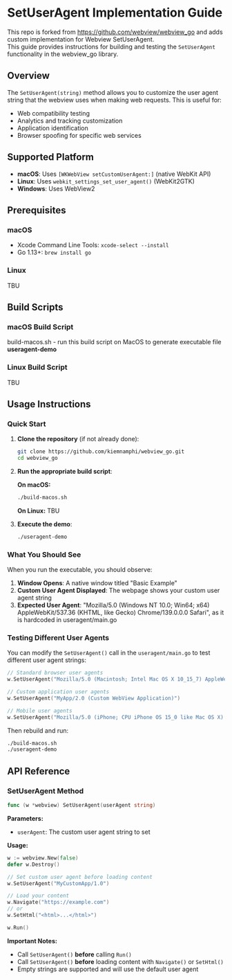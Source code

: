 # SetUserAgent Implementation Guide

This repo is forked from https://github.com/webview/webview_go and adds custom implementation for Webview SetUserAgent. <br/>
This guide provides instructions for building and testing the `SetUserAgent` functionality in the webview_go library.

## Overview

The `SetUserAgent(string)` method allows you to customize the user agent string that the webview uses when making web requests. This is useful for:
- Web compatibility testing
- Analytics and tracking customization  
- Application identification
- Browser spoofing for specific web services

## Supported Platform

- **macOS**: Uses `[WKWebView setCustomUserAgent:]` (native WebKit API)
- **Linux**: Uses `webkit_settings_set_user_agent()` (WebKit2GTK)
- **Windows**: Uses WebView2

## Prerequisites

### macOS
- Xcode Command Line Tools: `xcode-select --install`
- Go 1.13+: `brew install go`

### Linux
TBU

## Build Scripts

### macOS Build Script
build-macos.sh - run this build script on MacOS to generate executable file **useragent-demo**

### Linux Build Script
TBU

## Usage Instructions

### Quick Start

1. **Clone the repository** (if not already done):
   ```bash
   git clone https://github.com/kiemnamphi/webview_go.git
   cd webview_go
   ```

2. **Run the appropriate build script**:
   
   **On macOS:**
   ```bash
   ./build-macos.sh
   ```
   
   **On Linux:**
   TBU

3. **Execute the demo**:
   ```bash
   ./useragent-demo
   ```

### What You Should See

When you run the executable, you should observe:

1. **Window Opens**: A native window titled "Basic Example"
2. **Custom User Agent Displayed**: The webpage shows your custom user agent string
3. **Expected User Agent**: "Mozilla/5.0 (Windows NT 10.0; Win64; x64) AppleWebKit/537.36 (KHTML, like Gecko) Chrome/139.0.0.0 Safari", as it is hardcoded in useragent/main.go

### Testing Different User Agents

You can modify the `SetUserAgent()` call in the `useragent/main.go` to test different user agent strings:

```go
// Standard browser user agents
w.SetUserAgent("Mozilla/5.0 (Macintosh; Intel Mac OS X 10_15_7) AppleWebKit/537.36")

// Custom application user agents  
w.SetUserAgent("MyApp/2.0 (Custom WebView Application)")

// Mobile user agents
w.SetUserAgent("Mozilla/5.0 (iPhone; CPU iPhone OS 15_0 like Mac OS X) AppleWebKit/605.1.15")
```

Then rebuild and run:
```bash
./build-macos.sh
./useragent-demo
```

## API Reference

### SetUserAgent Method

```go
func (w *webview) SetUserAgent(userAgent string)
```

**Parameters:**
- `userAgent`: The custom user agent string to set

**Usage:**
```go
w := webview.New(false)
defer w.Destroy()

// Set custom user agent before loading content
w.SetUserAgent("MyCustomApp/1.0")

// Load your content
w.Navigate("https://example.com")
// or
w.SetHtml("<html>...</html>")

w.Run()
```

**Important Notes:**
- Call `SetUserAgent()` **before** calling `Run()`
- Call `SetUserAgent()` **before** loading content with `Navigate()` or `SetHtml()`
- Empty strings are supported and will use the default user agent
